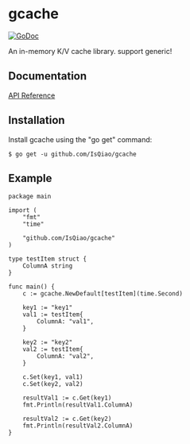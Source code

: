 gcache
========
[![GoDoc](https://godoc.org/github.com/maemual/go-cache?status.svg)](https://pkg.go.dev/github.com/IsQiao/gcache)

An in-memory K/V cache library. support generic!

## Documentation

[API Reference](https://pkg.go.dev/github.com/IsQiao/gcache)

## Installation

Install gcache using the "go get" command:

```
$ go get -u github.com/IsQiao/gcache
```

## Example

```
package main

import (
	"fmt"
	"time"

	"github.com/IsQiao/gcache"
)

type testItem struct {
	ColumnA string
}

func main() {
	c := gcache.NewDefault[testItem](time.Second)

	key1 := "key1"
	val1 := testItem{
		ColumnA: "val1",
	}

	key2 := "key2"
	val2 := testItem{
		ColumnA: "val2",
	}

	c.Set(key1, val1)
	c.Set(key2, val2)

	resultVal1 := c.Get(key1)
	fmt.Println(resultVal1.ColumnA)

	resultVal2 := c.Get(key2)
	fmt.Println(resultVal2.ColumnA)
}
```
